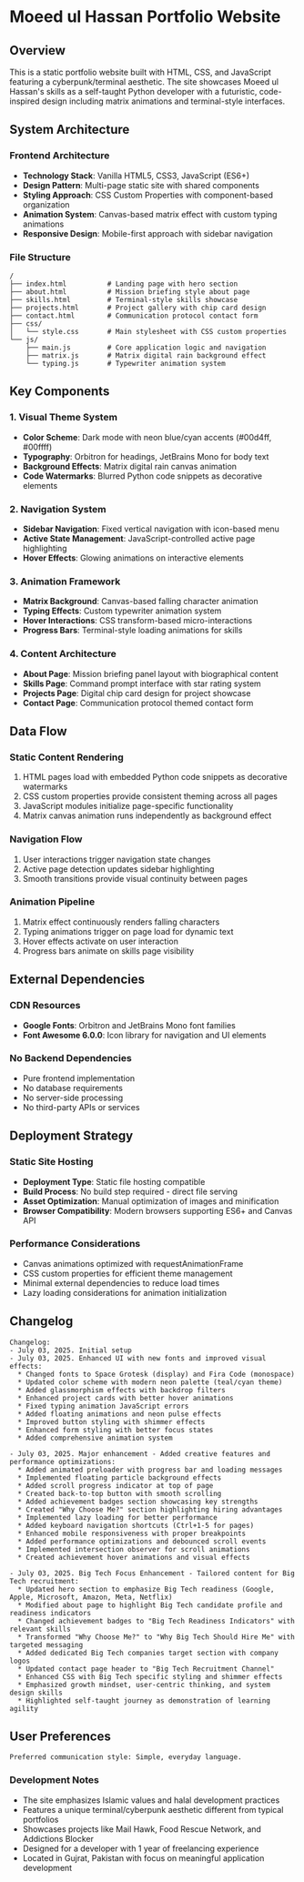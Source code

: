 # Moeed ul Hassan Portfolio Website

## Overview

This is a static portfolio website built with HTML, CSS, and JavaScript featuring a cyberpunk/terminal aesthetic. The site showcases Moeed ul Hassan's skills as a self-taught Python developer with a futuristic, code-inspired design including matrix animations and terminal-style interfaces.

## System Architecture

### Frontend Architecture
- **Technology Stack**: Vanilla HTML5, CSS3, JavaScript (ES6+)
- **Design Pattern**: Multi-page static site with shared components
- **Styling Approach**: CSS Custom Properties with component-based organization
- **Animation System**: Canvas-based matrix effect with custom typing animations
- **Responsive Design**: Mobile-first approach with sidebar navigation

### File Structure
```
/
├── index.html          # Landing page with hero section
├── about.html          # Mission briefing style about page
├── skills.html         # Terminal-style skills showcase
├── projects.html       # Project gallery with chip card design
├── contact.html        # Communication protocol contact form
├── css/
│   └── style.css       # Main stylesheet with CSS custom properties
└── js/
    ├── main.js         # Core application logic and navigation
    ├── matrix.js       # Matrix digital rain background effect
    └── typing.js       # Typewriter animation system
```

## Key Components

### 1. Visual Theme System
- **Color Scheme**: Dark mode with neon blue/cyan accents (#00d4ff, #00ffff)
- **Typography**: Orbitron for headings, JetBrains Mono for body text
- **Background Effects**: Matrix digital rain canvas animation
- **Code Watermarks**: Blurred Python code snippets as decorative elements

### 2. Navigation System
- **Sidebar Navigation**: Fixed vertical navigation with icon-based menu
- **Active State Management**: JavaScript-controlled active page highlighting
- **Hover Effects**: Glowing animations on interactive elements

### 3. Animation Framework
- **Matrix Background**: Canvas-based falling character animation
- **Typing Effects**: Custom typewriter animation system
- **Hover Interactions**: CSS transform-based micro-interactions
- **Progress Bars**: Terminal-style loading animations for skills

### 4. Content Architecture
- **About Page**: Mission briefing panel layout with biographical content
- **Skills Page**: Command prompt interface with star rating system
- **Projects Page**: Digital chip card design for project showcase
- **Contact Page**: Communication protocol themed contact form

## Data Flow

### Static Content Rendering
1. HTML pages load with embedded Python code snippets as decorative watermarks
2. CSS custom properties provide consistent theming across all pages
3. JavaScript modules initialize page-specific functionality
4. Matrix canvas animation runs independently as background effect

### Navigation Flow
1. User interactions trigger navigation state changes
2. Active page detection updates sidebar highlighting
3. Smooth transitions provide visual continuity between pages

### Animation Pipeline
1. Matrix effect continuously renders falling characters
2. Typing animations trigger on page load for dynamic text
3. Hover effects activate on user interaction
4. Progress bars animate on skills page visibility

## External Dependencies

### CDN Resources
- **Google Fonts**: Orbitron and JetBrains Mono font families
- **Font Awesome 6.0.0**: Icon library for navigation and UI elements

### No Backend Dependencies
- Pure frontend implementation
- No database requirements
- No server-side processing
- No third-party APIs or services

## Deployment Strategy

### Static Site Hosting
- **Deployment Type**: Static file hosting compatible
- **Build Process**: No build step required - direct file serving
- **Asset Optimization**: Manual optimization of images and minification
- **Browser Compatibility**: Modern browsers supporting ES6+ and Canvas API

### Performance Considerations
- Canvas animations optimized with requestAnimationFrame
- CSS custom properties for efficient theme management
- Minimal external dependencies to reduce load times
- Lazy loading considerations for animation initialization

## Changelog

```
Changelog:
- July 03, 2025. Initial setup
- July 03, 2025. Enhanced UI with new fonts and improved visual effects:
  * Changed fonts to Space Grotesk (display) and Fira Code (monospace)
  * Updated color scheme with modern neon palette (teal/cyan theme)
  * Added glassmorphism effects with backdrop filters
  * Enhanced project cards with better hover animations
  * Fixed typing animation JavaScript errors
  * Added floating animations and neon pulse effects
  * Improved button styling with shimmer effects
  * Enhanced form styling with better focus states
  * Added comprehensive animation system

- July 03, 2025. Major enhancement - Added creative features and performance optimizations:
  * Added animated preloader with progress bar and loading messages
  * Implemented floating particle background effects
  * Added scroll progress indicator at top of page
  * Created back-to-top button with smooth scrolling
  * Added achievement badges section showcasing key strengths
  * Created "Why Choose Me?" section highlighting hiring advantages
  * Implemented lazy loading for better performance
  * Added keyboard navigation shortcuts (Ctrl+1-5 for pages)
  * Enhanced mobile responsiveness with proper breakpoints
  * Added performance optimizations and debounced scroll events
  * Implemented intersection observer for scroll animations
  * Created achievement hover animations and visual effects

- July 03, 2025. Big Tech Focus Enhancement - Tailored content for Big Tech recruitment:
  * Updated hero section to emphasize Big Tech readiness (Google, Apple, Microsoft, Amazon, Meta, Netflix)
  * Modified about page to highlight Big Tech candidate profile and readiness indicators
  * Changed achievement badges to "Big Tech Readiness Indicators" with relevant skills
  * Transformed "Why Choose Me?" to "Why Big Tech Should Hire Me" with targeted messaging
  * Added dedicated Big Tech companies target section with company logos
  * Updated contact page header to "Big Tech Recruitment Channel"
  * Enhanced CSS with Big Tech specific styling and shimmer effects
  * Emphasized growth mindset, user-centric thinking, and system design skills
  * Highlighted self-taught journey as demonstration of learning agility
```

## User Preferences

```
Preferred communication style: Simple, everyday language.
```

### Development Notes
- The site emphasizes Islamic values and halal development practices
- Features a unique terminal/cyberpunk aesthetic different from typical portfolios
- Showcases projects like Mail Hawk, Food Rescue Network, and Addictions Blocker
- Designed for a developer with 1 year of freelancing experience
- Located in Gujrat, Pakistan with focus on meaningful application development